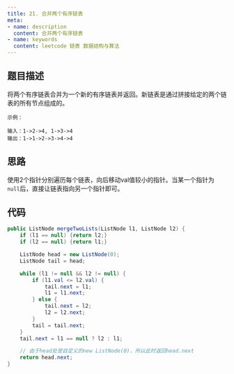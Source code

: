 ```yaml
---
title: 21. 合并两个有序链表
meta:
- name: description 
  content: 合并两个有序链表
- name: keywords
  content: leetcode 链表 数据结构与算法
---
```


## 题目描述
将两个有序链表合并为一个新的有序链表并返回。新链表是通过拼接给定的两个链表的所有节点组成的。 
```
示例：

输入：1->2->4, 1->3->4
输出：1->1->2->3->4->4
```

## 思路
使用2个指针分别遍历每个链表，向后移动val值较小的指针。当某一个指针为`null`后，直接让链表指向另一个指针即可。

## 代码
```java
public ListNode mergeTwoLists(ListNode l1, ListNode l2) {
    if (l1 == null) {return l2;}
    if (l2 == null) {return l1;}

    ListNode head = new ListNode(0);
    ListNode tail = head;

    while (l1 != null && l2 != null) {
        if (l1.val <= l2.val) {
            tail.next = l1;
            l1 = l1.next;
        } else {
            tail.next = l2;
            l2 = l2.next;
        }
        tail = tail.next;
    }
    tail.next = l1 == null ? l2 : l1;

    // 由于head处是自定义的new ListNode(0)，所以此时返回head.next
    return head.next;
}
```
